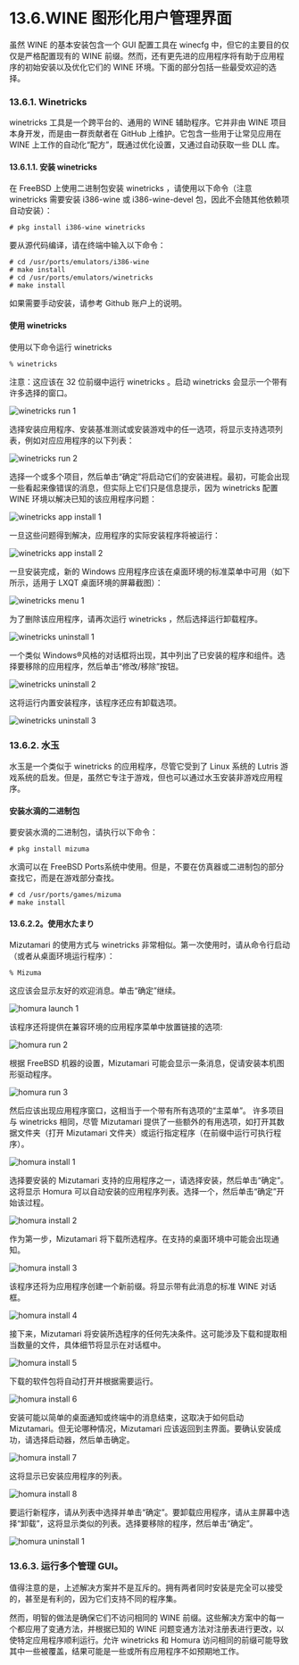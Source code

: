 # 13.6.WINE 图形化用户管理界面

虽然 WINE 的基本安装包含一个 GUI 配置工具在 winecfg 中，但它的主要目的仅仅是严格配置现有的 WINE 前缀。然而，还有更先进的应用程序将有助于应用程序的初始安装以及优化它们的 WINE 环境。下面的部分包括一些最受欢迎的选择。

### 13.6.1. Winetricks

winetricks 工具是一个跨平台的、通用的 WINE 辅助程序。它并非由 WINE 项目本身开发，而是由一群贡献者在 GitHub 上维护。它包含一些用于让常见应用在 WINE 上工作的自动化“配方”，既通过优化设置，又通过自动获取一些 DLL 库。

#### 13.6.1.1. 安装 winetricks

在 FreeBSD 上使用二进制包安装 winetricks ，请使用以下命令（注意 winetricks 需要安装 i386-wine 或 i386-wine-devel 包，因此不会随其他依赖项自动安装）：

```
# pkg install i386-wine winetricks
```

要从源代码编译，请在终端中输入以下命令：

```
# cd /usr/ports/emulators/i386-wine
# make install
# cd /usr/ports/emulators/winetricks
# make install
```

如果需要手动安装，请参考 Github 账户上的说明。

#### 使用 winetricks

使用以下命令运行 winetricks

```
% winetricks
```

注意：这应该在 32 位前缀中运行 winetricks 。启动 winetricks 会显示一个带有许多选择的窗口。

![winetricks run 1](https://docs.freebsd.org/images/books/handbook/wine/winetricks-run-1.png)

选择安装应用程序、安装基准测试或安装游戏中的任一选项，将显示支持选项列表，例如对应应用程序的以下列表：

![winetricks run 2](https://docs.freebsd.org/images/books/handbook/wine/winetricks-run-2.png)

选择一个或多个项目，然后单击“确定”将启动它们的安装进程。最初，可能会出现一些看起来像错误的消息，但实际上它们只是信息提示，因为 winetricks 配置 WINE 环境以解决已知的该应用程序问题：

![winetricks app install 1](https://docs.freebsd.org/images/books/handbook/wine/winetricks-app-install-1.png)

一旦这些问题得到解决，应用程序的实际安装程序将被运行：

![winetricks app install 2](https://docs.freebsd.org/images/books/handbook/wine/winetricks-app-install-2.png)

一旦安装完成，新的 Windows 应用程序应该在桌面环境的标准菜单中可用（如下所示，适用于 LXQT 桌面环境的屏幕截图）：

![winetricks menu 1](https://docs.freebsd.org/images/books/handbook/wine/winetricks-menu-1.png)

为了删除该应用程序，请再次运行 winetricks ，然后选择运行卸载程序。

![winetricks uninstall 1](https://docs.freebsd.org/images/books/handbook/wine/winetricks-uninstall-1.png)

一个类似 Windows®风格的对话框将出现，其中列出了已安装的程序和组件。选择要移除的应用程序，然后单击“修改/移除”按钮。

![winetricks uninstall 2](https://docs.freebsd.org/images/books/handbook/wine/winetricks-uninstall-2.png)

这将运行内置安装程序，该程序还应有卸载选项。

![winetricks uninstall 3](https://docs.freebsd.org/images/books/handbook/wine/winetricks-uninstall-3.png)

### 13.6.2. 水玉

水玉是一个类似于 winetricks 的应用程序，尽管它受到了 Linux 系统的 Lutris 游戏系统的启发。但是，虽然它专注于游戏，但也可以通过水玉安装非游戏应用程序。

#### 安装水滴的二进制包

要安装水滴的二进制包，请执行以下命令：

```
# pkg install mizuma
```

水滴可以在 FreeBSD Ports系统中使用。但是，不要在仿真器或二进制包的部分查找它，而是在游戏部分查找。

```
# cd /usr/ports/games/mizuma
# make install
```

#### 13.6.2.2。使用水たまり

Mizutamari 的使用方式与 winetricks 非常相似。第一次使用时，请从命令行启动（或者从桌面环境运行程序）：

```
% Mizuma
```

这应该会显示友好的欢迎消息。单击“确定”继续。

![homura launch 1](https://docs.freebsd.org/images/books/handbook/wine/homura-launch-1.png)

该程序还将提供在兼容环境的应用程序菜单中放置链接的选项:

![homura run 2](https://docs.freebsd.org/images/books/handbook/wine/homura-run-2.png)

根据 FreeBSD 机器的设置，Mizutamari 可能会显示一条消息，促请安装本机图形驱动程序。

![homura run 3](https://docs.freebsd.org/images/books/handbook/wine/homura-run-3.png)

然后应该出现应用程序窗口，这相当于一个带有所有选项的“主菜单”。 许多项目与 winetricks 相同，尽管 Mizutamari 提供了一些额外的有用选项，如打开其数据文件夹（打开 Mizutamari 文件夹）或运行指定程序（在前缀中运行可执行程序）。

![homura install 1](https://docs.freebsd.org/images/books/handbook/wine/homura-install-1.png)

选择要安装的 Mizutamari 支持的应用程序之一，请选择安装，然后单击“确定”。这将显示 Homura 可以自动安装的应用程序列表。选择一个，然后单击“确定”开始该过程。

![homura install 2](https://docs.freebsd.org/images/books/handbook/wine/homura-install-2.png)

作为第一步，Mizutamari 将下载所选程序。在支持的桌面环境中可能会出现通知。

![homura install 3](https://docs.freebsd.org/images/books/handbook/wine/homura-install-3.png)

该程序还将为应用程序创建一个新前缀。将显示带有此消息的标准 WINE 对话框。

![homura install 4](https://docs.freebsd.org/images/books/handbook/wine/homura-install-4.png)

接下来，Mizutamari 将安装所选程序的任何先决条件。这可能涉及下载和提取相当数量的文件，具体细节将显示在对话框中。

![homura install 5](https://docs.freebsd.org/images/books/handbook/wine/homura-install-5.png)

下载的软件包将自动打开并根据需要运行。

![homura install 6](https://docs.freebsd.org/images/books/handbook/wine/homura-install-6.png)

安装可能以简单的桌面通知或终端中的消息结束，这取决于如何启动 Mizutamari。但无论哪种情况，Mizutamari 应该返回到主界面。要确认安装成功，请选择启动器，然后单击确定。

![homura install 7](https://docs.freebsd.org/images/books/handbook/wine/homura-install-7.png)

这将显示已安装应用程序的列表。

![homura install 8](https://docs.freebsd.org/images/books/handbook/wine/homura-install-8.png)

要运行新程序，请从列表中选择并单击“确定”。要卸载应用程序，请从主屏幕中选择“卸载”，这将显示类似的列表。选择要移除的程序，然后单击“确定”。

![homura uninstall 1](https://docs.freebsd.org/images/books/handbook/wine/homura-uninstall-1.png)

### 13.6.3. 运行多个管理 GUI。

值得注意的是，上述解决方案并不是互斥的。拥有两者同时安装是完全可以接受的，甚至是有利的，因为它们支持不同的程序集。

然而，明智的做法是确保它们不访问相同的 WINE 前缀。这些解决方案中的每一个都应用了变通方法，并根据已知的 WINE 问题变通方法对注册表进行更改，以使特定应用程序顺利运行。允许 winetricks 和 Homura 访问相同的前缀可能导致其中一些被覆盖，结果可能是一些或所有应用程序不如预期地工作。
